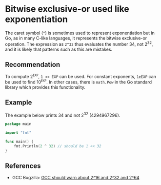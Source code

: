 # Bitwise exclusive-or used like exponentiation
The caret symbol (`^`) is sometimes used to represent exponentiation but in Go, as in many C-like languages, it represents the bitwise exclusive-or operation. The expression as `2^32` thus evaluates the number 34, not 2<sup>32</sup>, and it is likely that patterns such as this are mistakes.


## Recommendation
To compute 2<sup><code>EXP</code></sup>, `1 << EXP` can be used. For constant exponents, `1eEXP` can be used to find 10<sup><code>EXP</code></sup>. In other cases, there is `math.Pow` in the Go standard library which provides this functionality.


## Example
The example below prints 34 and not 2<sup>32</sup> (4294967296).


```go
package main

import "fmt"

func main() {
	fmt.Println(2 ^ 32) // should be 1 << 32
}

```

## References
* GCC Bugzilla: [GCC should warn about 2^16 and 2^32 and 2^64](https://gcc.gnu.org/bugzilla/show_bug.cgi?id=90885)
